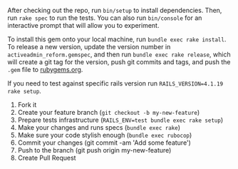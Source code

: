 After checking out the repo, run `bin/setup` to install dependencies. Then, run `rake spec` to run the tests. 
You can also run `bin/console` for an interactive prompt that will allow you to experiment.

To install this gem onto your local machine, run `bundle exec rake install`. 
To release a new version, update the version number in `activeadmin_reform.gemspec`, and then 
run `bundle exec rake release`, which will create a git tag for the version, push git commits and tags, 
and push the `.gem` file to [rubygems.org](https://rubygems.org).

If you need to test against specific rails version run `RAILS_VERSION=4.1.19 rake setup`.

1. Fork it
2. Create your feature branch (`git checkout -b my-new-feature`)
3. Prepare tests infrastructure (`RAILS_ENV=test bundle exec rake setup`)
4. Make your changes and runs specs (`bundle exec rake`)
5. Make sure your code stylish enough  (`bundle exec rubocop`)
6. Commit your changes (git commit -am 'Add some feature')
7. Push to the branch (git push origin my-new-feature)
8. Create Pull Request
